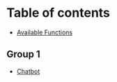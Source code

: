 # Table of contents

* [Available Functions](README.md)

## Group 1

* [Chatbot](group-1/chatbot.md)

